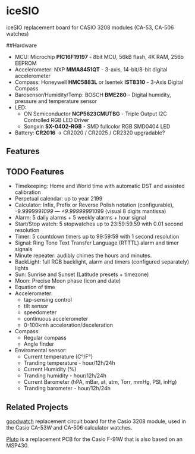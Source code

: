 # iceSIO
iceSIO replacement board for CASIO 3208 modules (CA-53, CA-506 watches)

##Hardware
* MCU: Microchip **PIC16F19197** - 8bit MCU, 56kB flash, 4K RAM, 256b EEPROM
* Accelerometer: NXP **MMA8451QT** - 3-axis, 14-bit/8-bit digital accelerometer
* Compass: Honeywell **HMC5883L** or Isentek **IST8310** - 3-Axis Digital Compass
* Barosensor/Humidity/Temp: BOSCH **BME280** - Digital humidity, pressure and temperature sensor
* LED:
	*	ON Semiconductor **NCP5623CMUTBG** - Triple Output I2C Controlled RGB LED Driver
	*	Songxin **SX-0402-RGB** - SMD fullcolor RGB SMD0404 LED
* Battery: **CR2016** -> CR2020 / CR2025 / CR2320 upgradable?

## Features

## TODO Features
*	Timekeeping: Home and World time with automatic DST and assisted calibration
*	Perpetual calendar: up to year 2199
*	Calculator: Infix, Prefix or Reverse Polish notation (configurable), -9.999999*1099 — +9.9999999*1099 (visual 8 digits mantissa)
*	Alarm: 5 daily alarms + 5 weekly alarms + hour signal
*	Start/Stop watch: 5 stopwatches up to 23:59:59.59 with 0.01 second resolution
*	Timer: 5 countdown timers up to 99:59:59 with 1 second resolution
*	Signal: Ring Tone Text Transfer Language (RTTTL) alarm and timer signals
*	Minute repeater: audibly chimes the hours and minutes.
*	BackLight: full RGB backlight, alarm and timers (configured separately) lights
*	Sun: Sunrise and Sunset (Latitude presets + timezone)
*	Moon: Precise Moon phase (icon and date)
*	Equation of time
*	Accelerometer:
	*	tap-sensing control
	*	tilt sensor
	*	speedometer
	*	continuous accelerometer
	*	0-100kmh acceleration/deceleration
*	Compass:
	*	Regular compass
	*	Angle finder
*	Enviromental sensor:
	*	Current temperature (C°/F°)
	*	Tranding temperature - hour/12h/24h
	*	Current Humidity (%)
	*	Tranding humidity - hour/12h/24h
	*	Current Barometer (hPA, mBar, at, atm, Torr, mmHg, PSI, inHg)
	*	Tranding barometer - hour/12h/24h

## Related Projects

[goodwatch](https://github.com/travisgoodspeed/goodwatch) replacement circuit board for the Casio 3208 module, used in the Casio CA-53W and CA-506 calculator watches.

[Pluto](https://github.com/carrotIndustries/pluto) is a replacement PCB for the Casio F-91W that is also based on an MSP430.
